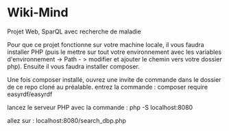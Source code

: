 # Wiki-Mind
Projet Web, SparQL avec recherche de maladie

Pour que ce projet fonctionne sur votre machine locale, il vous faudra installer PHP (puis le mettre sur tout votre environnement avec les variables d'environnement -> Path - > modifier et ajouter le chemin vers votre dossier php).
Ensuite il vous faudra installer composer.

Une fois composer installé, ouvrez une invite de commande dans le dossier de ce repo cloné au préalable.
entrez la commande : composer require easyrdf/easyrdf

lancez le serveur PHP avec la commande : php -S localhost:8080

allez sur : localhost:8080/search_dbp.php
